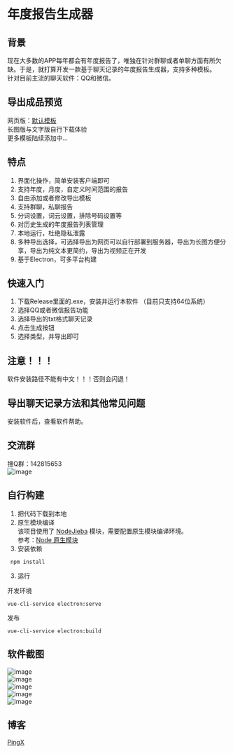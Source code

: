 # 年度报告生成器

## 背景
现在大多数的APP每年都会有年度报告了，唯独在针对群聊或者单聊方面有所欠缺。于是，就打算开发一款基于聊天记录的年度报告生成器，支持多种模板。  
针对目前主流的聊天软件：QQ和微信。
  
## 导出成品预览  
网页版：[默认模板](http://report.pingx.tech/cmx/)   
长图版与文字版自行下载体验  
更多模板陆续添加中...  

## 特点
1. 界面化操作，简单安装客户端即可
2. 支持年度，月度，自定义时间范围的报告
3. 自由添加或者修改导出模板
4. 支持群聊，私聊报告
5. 分词设置，词云设置，排除号码设置等
6. 对历史生成的年度报告列表管理
7. 本地运行，杜绝隐私泄露
8. 多种导出选择，可选择导出为网页可以自行部署到服务器，导出为长图方便分享，导出为纯文本更简约，导出为视频正在开发
9. 基于Electron，可多平台构建

## 快速入门
1. 下载Release里面的.exe，安装并运行本软件 （目前只支持64位系统）
2. 选择QQ或者微信报告功能
3. 选择导出的txt格式聊天记录
4. 点击生成按钮
5. 选择类型，并导出即可

## 注意！！！
软件安装路径不能有中文！！！否则会闪退！

## 导出聊天记录方法和其他常见问题
安装软件后，查看软件帮助。

## 交流群
搜Q群：142815653  
![image](https://raw.githubusercontent.com/ping-xiong/annual-report-builder/main/%E9%A2%84%E8%A7%88%E5%9B%BE/qq.png)

## 自行构建
1. 把代码下载到本地
2. 原生模块编译  
该项目使用了 [NodeJieba](https://github.com/yanyiwu/nodejieba) 模块，需要配置原生模块编译环境。  
参考：[Node 原生模块](https://www.electronjs.org/zh/docs/latest/tutorial/using-native-node-modules)
3. 安装依赖
```
 npm install
```
3. 运行  

开发环境  
```
vue-cli-service electron:serve
```
发布
```
vue-cli-service electron:build
```

## 软件截图
![image](https://raw.githubusercontent.com/ping-xiong/annual-report-builder/main/%E9%A2%84%E8%A7%88%E5%9B%BE/1.png)  
![image](https://raw.githubusercontent.com/ping-xiong/annual-report-builder/main/%E9%A2%84%E8%A7%88%E5%9B%BE/2.png)  
![image](https://raw.githubusercontent.com/ping-xiong/annual-report-builder/main/%E9%A2%84%E8%A7%88%E5%9B%BE/3.png)  
![image](https://raw.githubusercontent.com/ping-xiong/annual-report-builder/main/%E9%A2%84%E8%A7%88%E5%9B%BE/4.png)  
![image](https://raw.githubusercontent.com/ping-xiong/annual-report-builder/main/%E9%A2%84%E8%A7%88%E5%9B%BE/5.png)  

## 博客
[PingX](http://pingxonline.com/)